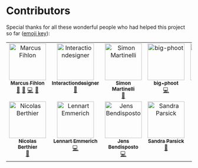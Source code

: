 # Contributors

Special thanks for all these wonderful people who had helped this project so far ([emoji key](https://allcontributors.org/docs/en/emoji-key)):

<!-- ALL-CONTRIBUTORS-LIST:START - Do not remove or modify this section -->
<!-- prettier-ignore-start -->
<!-- markdownlint-disable -->
<table>
  <tbody>
    <tr>
      <td align="center" valign="top" width="14.28%"><a href="https://github.com/McPringle"><img src="https://avatars.githubusercontent.com/u/1254039?v=4?s=100" width="100px;" alt="Marcus Fihlon"/><br /><sub><b>Marcus Fihlon</b></sub></a><br /><a href="#projectManagement-McPringle" title="Project Management">📆</a> <a href="#ideas-McPringle" title="Ideas, Planning, & Feedback">🤔</a> <a href="https://github.com/McPringle/komunumo/commits?author=McPringle" title="Code">💻</a> <a href="#design-McPringle" title="Design">🎨</a></td>
      <td align="center" valign="top" width="14.28%"><a href="https://github.com/Interactiondesigner"><img src="https://avatars.githubusercontent.com/u/17220369?v=4?s=100" width="100px;" alt="Interactiondesigner"/><br /><sub><b>Interactiondesigner</b></sub></a><br /><a href="#design-Interactiondesigner" title="Design">🎨</a></td>
      <td align="center" valign="top" width="14.28%"><a href="https://github.com/simasch"><img src="https://avatars.githubusercontent.com/u/593352?v=4?s=100" width="100px;" alt="Simon Martinelli"/><br /><sub><b>Simon Martinelli</b></sub></a><br /><a href="https://github.com/McPringle/komunumo/pulls?q=is%3Apr+reviewed-by%3Asimasch" title="Reviewed Pull Requests">👀</a></td>
      <td align="center" valign="top" width="14.28%"><a href="https://github.com/big-phoot"><img src="https://avatars.githubusercontent.com/u/20629857?v=4?s=100" width="100px;" alt="big-phoot"/><br /><sub><b>big-phoot</b></sub></a><br /><a href="https://github.com/McPringle/komunumo/commits?author=big-phoot" title="Code">💻</a></td>
      <td align="center" valign="top" width="14.28%"><a href="https://github.com/syrotkin"><img src="https://avatars.githubusercontent.com/u/2456857?v=4?s=100" width="100px;" alt="syrotkin"/><br /><sub><b>syrotkin</b></sub></a><br /><a href="https://github.com/McPringle/komunumo/commits?author=syrotkin" title="Code">💻</a></td>
      <td align="center" valign="top" width="14.28%"><a href="https://github.com/mavilov"><img src="https://avatars.githubusercontent.com/u/2605764?v=4?s=100" width="100px;" alt="Maksim Avilov"/><br /><sub><b>Maksim Avilov</b></sub></a><br /><a href="https://github.com/McPringle/komunumo/commits?author=mavilov" title="Code">💻</a></td>
      <td align="center" valign="top" width="14.28%"><a href="https://github.com/emilycares"><img src="https://avatars.githubusercontent.com/u/23267682?v=4?s=100" width="100px;" alt="Emily Meier"/><br /><sub><b>Emily Meier</b></sub></a><br /><a href="https://github.com/McPringle/komunumo/commits?author=emilycares" title="Code">💻</a></td>
    </tr>
    <tr>
      <td align="center" valign="top" width="14.28%"><a href="https://nberth.space/"><img src="https://avatars.githubusercontent.com/u/842515?v=4?s=100" width="100px;" alt="Nicolas Berthier"/><br /><sub><b>Nicolas Berthier</b></sub></a><br /><a href="#tool-nberth" title="Tools">🔧</a></td>
      <td align="center" valign="top" width="14.28%"><a href="https://github.com/leem53"><img src="https://avatars.githubusercontent.com/u/45996424?v=4?s=100" width="100px;" alt="Lennart Emmerich"/><br /><sub><b>Lennart Emmerich</b></sub></a><br /><a href="https://github.com/McPringle/komunumo/commits?author=leem53" title="Code">💻</a></td>
      <td align="center" valign="top" width="14.28%"><a href="http://www.bendisposto.de/"><img src="https://avatars.githubusercontent.com/u/333953?v=4?s=100" width="100px;" alt="Jens Bendisposto"/><br /><sub><b>Jens Bendisposto</b></sub></a><br /><a href="https://github.com/McPringle/komunumo/commits?author=bendisposto" title="Code">💻</a></td>
      <td align="center" valign="top" width="14.28%"><a href="http://www.sandra-parsick.de/"><img src="https://avatars.githubusercontent.com/u/976007?v=4?s=100" width="100px;" alt="Sandra Parsick"/><br /><sub><b>Sandra Parsick</b></sub></a><br /><a href="https://github.com/McPringle/komunumo/commits?author=sparsick" title="Documentation">📖</a></td>
    </tr>
  </tbody>
</table>

<!-- markdownlint-restore -->
<!-- prettier-ignore-end -->

<!-- ALL-CONTRIBUTORS-LIST:END -->

